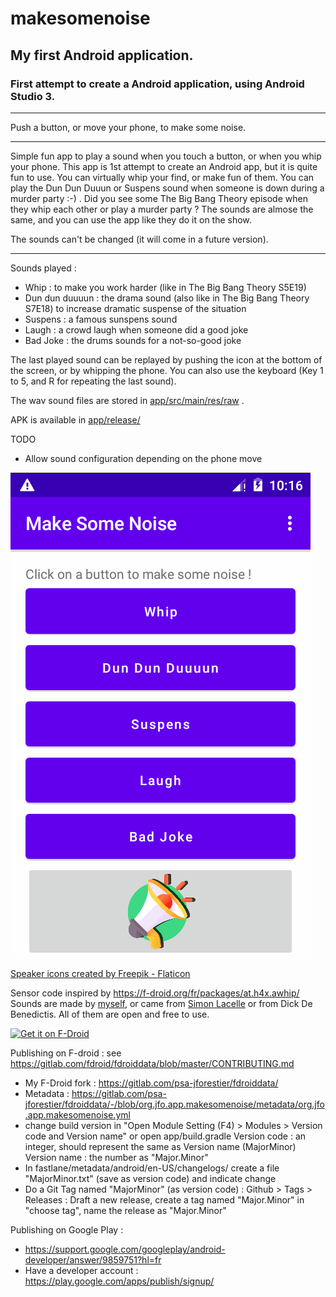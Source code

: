 
# makesomenoise
## My first Android application.

### First attempt to create a Android application, using Android Studio 3.
___
Push a button, or move your phone, to make some noise.
___
Simple fun app to play a sound when you touch a button, or when you
whip your phone.
This app is 1st attempt to create an Android app, but it is quite fun
to use. You can virtually whip your find, or make fun of them. You can
play the Dun Dun Duuun or Suspens sound when someone is down during a
murder party :-) . Did you see some The Big Bang Theory episode when
they whip each other or play a murder party ? The sounds are almose the
same, and you can use the app like they do it on the show.

The sounds can't be changed (it will come in a future version).
___

Sounds played :
- Whip : to make you work harder (like in The Big Bang Theory S5E19)
- Dun dun duuuun : the drama sound (also like in The Big Bang Theory S7E18) to increase dramatic suspense of the situation
- Suspens : a famous sunspens sound 
- Laugh : a crowd laugh when someone did a good joke
- Bad Joke : the drums sounds for a not-so-good joke


The last played sound can be replayed by pushing the icon at the bottom of the screen, or by whipping the phone.
You can also use the keyboard (Key 1 to 5, and R for repeating the last sound).

The wav sound files are stored in [app/src/main/res/raw](./app/src/main/res/raw) .

APK is available in [app/release/](app/release/)

TODO
- Allow sound configuration depending on the phone move

![Make some noise screenshot](/fastlane/metadata/android/en-US/images/phoneScreenshots/1.png?raw=true)

[Speaker icons created by Freepik - Flaticon](https://www.flaticon.com/free-icons/speaker)

Sensor code inspired by https://f-droid.org/fr/packages/at.h4x.awhip/
Sounds are made by [myself](https://freesound.org/people/JayRom01/), or came from [Simon Lacelle](https://freesound.org/people/Simon_Lacelle/) or from Dick De Benedictis. All of them are open and free to use.


[<img src="https://fdroid.gitlab.io/artwork/badge/get-it-on.png"
alt="Get it on F-Droid"
height="80">](https://f-droid.org/packages/org.jfo.app.makesomenoise)

Publishing on F-droid : see https://gitlab.com/fdroid/fdroiddata/blob/master/CONTRIBUTING.md
- My F-Droid fork : https://gitlab.com/psa-jforestier/fdroiddata/
- Metadata : https://gitlab.com/psa-jforestier/fdroiddata/-/blob/org.jfo.app.makesomenoise/metadata/org.jfo.app.makesomenoise.yml
- change build version in "Open Module Setting (F4) > Modules > Version code and Version name" or open app/build.gradle
  Version code : an integer, should represent the same as Version name (MajorMinor)
  Version name : the number as "Major.Minor"
- In fastlane/metadata/android/en-US/changelogs/ create a file "MajorMinor.txt" (save as version code) and indicate change
- Do a Git Tag named "MajorMinor" (as version code) : Github > Tags > Releases : Draft a new release, create a tag named "Major.Minor" in "choose tag", name the release as "Major.Minor"


Publishing on Google Play :
- https://support.google.com/googleplay/android-developer/answer/9859751?hl=fr
- Have a developer account : https://play.google.com/apps/publish/signup/